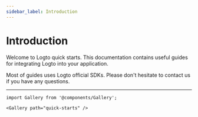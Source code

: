 ```yaml
---
sidebar_label: Introduction
---
```


# Introduction

Welcome to Logto quick starts. This documentation contains useful guides for integrating Logto into your application.

Most of guides uses Logto official SDKs. Please don't hesitate to contact us if you have any questions.

---

```mdx-code-block
import Gallery from '@components/Gallery';

<Gallery path="quick-starts" />
```
